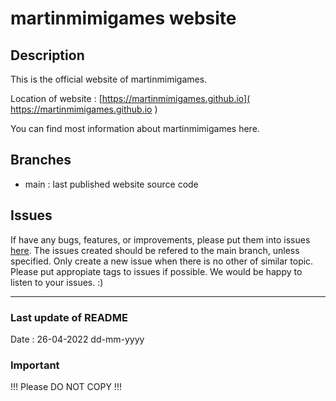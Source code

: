 # martinmimigames website #

## Description ##

This is the official website of martinmimigames.

Location of website :
[https://martinmimigames.github.io]( https://martinmimigames.github.io )

You can find most information about martinmimigames here.

## Branches ##

* main : last published website source code

## Issues ##

If have any bugs, features, or improvements,
please put them into issues
[here](https://github.com/martinmimigames/martinmimigames.github.io/issues/new).
The issues created should be refered to the main branch, unless specified.
Only create a new issue when there is no other of similar topic.
Please put appropiate tags to issues if possible.
We would be happy to listen to your issues. :)

- - - -

### Last update of README ###

Date : 26-04-2022 dd-mm-yyyy

### Important ###

!!! Please DO NOT COPY !!!
